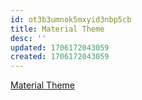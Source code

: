 ```yaml
---
id: ot3b3umnok5mxyid3nbp5cb
title: Material Theme
desc: ''
updated: 1706172043059
created: 1706172043059
---
```



[Material Theme](https://github.com/material-theme/vsc-material-theme)